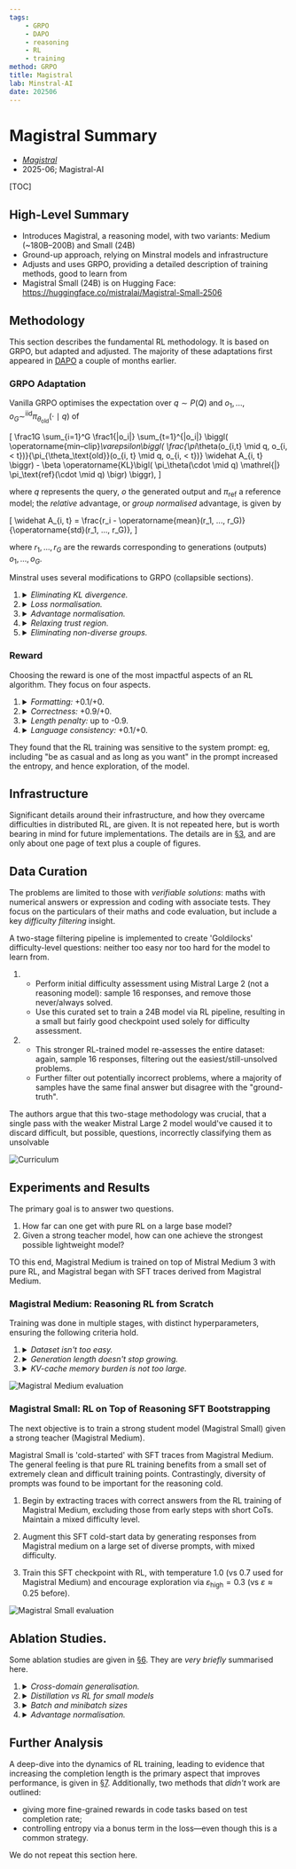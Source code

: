```yaml
---
tags:
    - GRPO
    - DAPO
    - reasoning
    - RL
    - training
method: GRPO
title: Magistral
lab: Minstral-AI
date: 202506
---
```


# Magistral Summary

-   [*Magistral*](http://arxiv.org/abs/2506.10910)
-   2025-06; Magistral-AI

[TOC]


## High-Level Summary

-   Introduces Magistral, a reasoning model, with two variants: Medium (~180B–200B) and Small (24B)
-   Ground-up approach, relying on Minstral models and infrastructure
-   Adjusts and uses GRPO, providing a detailed description of training methods, good to learn from
-   Magistral Small (24B) is on Hugging Face: https://huggingface.co/mistralai/Magistral-Small-2506

## Methodology

This section describes the fundamental RL methodology. It is based on GRPO, but adapted and adjusted. The majority of these adaptations first appeared in [DAPO](https://arxiv.org/abs/2503.14476) a couple of months earlier.

### GRPO Adaptation

Vanilla GRPO optimises the expectation over $q \sim P(Q)$ and $o_1, ..., o_G \sim^\mathsf{iid} \pi_{\theta_\text{old}}(\cdot \mid q)$ of

\[
    \frac1G
    \sum_{i=1}^G
    \frac1{|o_i|}
    \sum_{t=1}^{|o_i|}
    \biggl(
        \operatorname{min–clip}_\varepsilon\biggl( \frac{\pi_\theta(o_{i,t} \mid q, o_{i, < t})}{\pi_{\theta_\text{old}}(o_{i, t} \mid q, o_{i, < t})} \widehat A_{i, t} \biggr)
    -   \beta \operatorname{KL}\bigl( \pi_\theta(\cdot \mid q) \mathrel{\|} \pi_\text{ref}(\cdot \mid q) \bigr)
    \biggr),
\]

where $q$ represents the query, $o$ the generated output and $\pi_\text{ref}$ a reference model; the *relative* advantage, or *group normalised* advantage, is given by

\[
    \widehat A_{i, t}
=   \frac{r_i - \operatorname{mean}(r_1, ..., r_G)}{\operatorname{std}(r_1, ..., r_G)},
\]

where $r_1, ..., r_G$ are the rewards corresponding to generations (outputs) $o_1, ..., o_G$.

Minstral uses several modifications to GRPO (collapsible sections).

1.  <details>
    <summary><i>Eliminating KL divergence.</i></summary>

    The KL penalty constrains the online policy from *ever* deviating too far from the initial model. In practice, they found that the policy diverged substantially regardless, and so discarded this term altogether (set $\beta = 0$). This also removes the need to store a copy of the reference model.

    Personally, I always found this KL term odd: it restricts the policy from deviating from the *reference*, rather than restricting an update (vs the current).
    </details>

2.  <details>
    <summary><i>Loss normalisation.</i></summary>
    
    Long sequences with few 'turning points'—ie, places where the policy ratio is not close to $1$—get significantly down-weighted by their large $|o_i|$. The normalisation

    \[
        \textstyle
        G^{-1} \sum_{i=1}^G |o_i|^{-1} \sum_{t=1}^{|o_i|} (...)
    \quad\text{is replaced with}\quad
        (\sum_{i=1}^G |o_i|)^{-1} \sum_{i=1}^G \sum_{t=1}^{|o_i|} (...).
    \]

    This is no change if $|o_i|$ is a fixed length. No ablation study is conducted on this aspect directly, but there is one on batch/minibatch sizes.
    </details>

3.  <details>
    <summary><i>Advantage normalisation.</i></summary>
    
    The advantage is always centred wrt the question: $\widetilde A_i = r_i - \operatorname{mean}(r_1, ..., r_G)$, where $r_1, ..., r_G$ are the rewards received in the $G$ answers *to the same question*. The rewards are then normalised wrt the standard deviations *of the advantages $\widetilde A_i$ in a minibatch*, to get the final estimate $\widehat A_i = \widetilde A_i / \operatorname{std}((\widetilde A_i)_{i \in B})$, where $B$ is a minibatch.
    
    The idea is that easy/hard questions with low standard deviations get up-weighted in the original GRPO. However, an ablation study in [§6.4](https://arxiv.org/pdf/2506.10910#subsection.6.4) suggests this has little effect over the usual version.

    This idea is original to *Magistral*, not taken from *DAPO*.
    </details>

4.  <details>
    <summary><i>Relaxing trust region.</i></summary>

    Standard GRPO clipping $\varepsilon \approx 0.2$ limits exploration by restricting the increase in probability of low-likelihood tokens. Minstral allow the model to explore rare steps by following the *clip-higher* strategy: the upper threshold is replaced with a larger $\varepsilon_\text{high} \in [0.26, 0.28]$, with the lower $\varepsilon_\text{low} \approx 0.2$ roughly unchanged.
    </details>

5.  <details>
    <summary><i>Eliminating non-diverse groups.</i></summary>

    Groups where all generations are wrong/right contribute nothing, so are removed. Presumably, this is done in the original GRPO too, with the convention $\widehat A_i = (0 - 0)/0 := 0$ (ie, no advantage).
    </details>

### Reward

Choosing the reward is one of the most impactful aspects of an RL algorithm. They focus on four aspects.

1.  <details>
    <summary><i>Formatting:</i> +0.1/+0.</summary>

    For maths and code problems, a specific format is imposed. Failure to meet any of these conditions sets the reward to $0$, and no further grading is undertaken. Otherwise, a reward of $0.1$ is granted, and grading proceeds.
    </details>

2.  <details>
    <summary><i>Correctness:</i> +0.9/+0.</summary>
    
    A correct answer (after some equivalence and runtime considerations) is granted an additional $0.9$, taking the total to $1$.
    </details>

3.  <details>
    <summary><i>Length penalty:</i> up to -0.9.</summary>

    If the length exceeds $\ell_\text{cache}$, a linear penalty is applied, up to $-0.1$ at $\ell_\text{max}$.
    </details>

4.  <details>
    <summary><i>Language consistency:</i> +0.1/+0.</summary>

    An additional $+0.1$ is granted if the response is in the same language is used for the whole conversation—ie, the model follows the user's language.
    </details>

They found that the RL training was sensitive to the system prompt: eg, including "be as casual and as long as you want" in the prompt increased the entropy, and hence exploration, of the model.


## Infrastructure

Significant details around their infrastructure, and how they overcame difficulties in distributed RL, are given. It is not repeated here, but is worth bearing in mind for future implementations. The details are in [§3](http://arxiv.org/pdf/2506.10910#section.3), and are only about one page of text plus a couple of figures.


## Data Curation

The problems are limited to those with *verifiable solutions*: maths with numerical answers or expression and coding with associate tests. They focus on the particulars of their maths and code evaluation, but include a key *difficulty filtering* insight.

A two-stage filtering pipeline is implemented to create 'Goldilocks' difficulty-level questions: neither too easy nor too hard for the model to learn from.

1.  -   Perform initial difficulty assessment using Mistral Large 2 (not a reasoning model): sample 16 responses, and remove those never/always solved.
    -   Use this curated set to train a 24B model via RL pipeline, resulting in a small but fairly good checkpoint used solely for difficulty assessment.

2.  -   This stronger RL-trained model re-assesses the entire dataset: again, sample 16 responses, filtering out the easiest/still-unsolved problems.
    -   Further filter out potentially incorrect problems, where a majority of samples have the same final answer but disagree with the "ground-truth".

The authors argue that this two-stage methodology was crucial, that a single pass with the weaker Mistral Large 2 model would've caused it to discard difficult, but possible, questions, incorrectly classifying them as unsolvable

![Curriculum](attachments/Magistral%20-%20Curriculum.png)


## Experiments and Results

The primary goal is to answer two questions.

1.  How far can one get with pure RL on a large base model?
2.  Given a strong teacher model, how can one achieve the strongest possible lightweight model?

TO this end, Magistral Medium is trained on top of Mistral Medium 3 with pure RL, and Magistral began with SFT traces derived from Magistral Medium.


### Magistral Medium: Reasoning RL from Scratch

Training was done in multiple stages, with distinct hyperparameters, ensuring the following criteria hold.

1.  <details>
    <summary><i>Dataset isn't too easy.</i></summary>

    Increase the difficulty (as judged previously) as model performance increases. Data previously filtered out for being too difficult can be added, and completely solved problems removed.

    It may be worth updating estimate on the difficulty as the model improves: if it continually can't solve something, maybe defer it until later.
    </details>

2.  <details>
    <summary><i>Generation length doesn't stop growing.</i></summary>
    
    Both maximal allowed length $\ell_\text{max}$ and unpunished length $\ell_\text{max} - \ell_\text{cache}$ are increased over time to prevent stagnation.
    </details>

3.  <details>
    <summary><i>KV-cache memory burden is not too large.</i></summary>

    As generation length increases, so does memory associated with KV cache. The total number of concurrent requests, batch size and minibatch size are decreased during training.
    </details>

![Magistral Medium evaluation](attachments/Magistral%20-%20Evaluation%20-%20Medium.png)


### Magistral Small: RL on Top of Reasoning SFT Bootstrapping

The next objective is to train a strong student model (Magistral Small) given a strong teacher (Magistral Medium).

Magistral Small is 'cold-started' with SFT traces from Magistral Medium. The general feeling is that pure RL training benefits from a small set of extremely clean and difficult training points. Contrastingly, diversity of prompts was found to be important for the reasoning cold.

1.  Begin by extracting traces with correct answers from the RL training of Magistral Medium, excluding those from early steps with short CoTs. Maintain a mixed difficulty level.

2.  Augment this SFT cold-start data by generating responses from Magistral medium on a large set of diverse prompts, with mixed difficulty.

3.  Train this SFT checkpoint with RL, with temperature $1.0$ (vs $0.7$ used for Magistral Medium) and encourage exploration via $\varepsilon_\text{high} = 0.3$ (vs $\varepsilon \approx 0.25$ before).

![Magistral Small evaluation](attachments/Magistral%20-%20Evaluation%20-%20Small.png)


## Ablation Studies.

Some ablation studies are given in [§6](https://arxiv.org/pdf/2506.10910#section.6). They are *very briefly* summarised here.

1.  <details>
    <summary><i>Cross-domain generalisation.</i></summary>

    Two RL experiments on the 24B model are conducted: one where the model is trained exclusively on maths data and the other exclusively on code; both are evaluated on all data. The table below demonstrates strong performance on *out-of-domain* tasks.

    ![Cross-domain generalisation](attachments/Magistral%20-%20Ablation%20-%20Cross-domain.png)
    </details>

2.  <details>
    <summary><i>Distillation vs RL for small models</i></summary>
    
    Previous work observed that smaller models relying solely on RL did not perform well compared with those distilled from larger reasoning models. This doesn't appear here; eg, Mistral Small 3 + pure RL achieves similar performance on AIME'24 as the distilled version, outperforming on MATH and GPQA and only slightly worse on code benchmarks.

    ![Distillation vs RL](attachments/Magistral%20-%20Ablation%20-%20Distillation%20vs%20RL.png)
    </details>

3.  <details>
    <summary><i>Batch and minibatch sizes</i></summary>

    Different scales are considered. See [§6.3](https://arxiv.org/pdf/2506.10910#subsection.6.3) for details.

    ![Batch and minibatch sizes](attachments/Magistral%20-%20Ablation%20-%20Batch%20sizes.png)
    </details>

4.  <details>
    <summary><i>Advantage normalisation.</i></summary>

    Three advantage strategies were experimented with.

    1.  Minibatch: normalise advantages within a minibatch (as described previously)
    2.  Group: normalise advantages within a group over a single prompt (as in vanilla GRP)
    3.  No normalisation: do not normalise

    Previous work noted that normalisation over groups can bias easy/hard questions, due to their lower standard deviation. No significant effect was observed here. As a result, minibatch normalisation was chosen (for convenience?) for the main experiments.

    ![Advantage normalisation](attachments/Magistral%20-%20Ablation%20-%20Advantage.png)
    </details>


## Further Analysis

A deep-dive into the dynamics of RL training, leading to evidence that increasing the completion length is the primary aspect that improves performance, is given in [§7](https://arxiv.org/pdf/2506.10910#section.7). Additionally, two methods that *didn't* work are outlined:

-   giving more fine-grained rewards in code tasks based on test completion rate;
-   controlling entropy via a bonus term in the loss—even though this is a common strategy.

We do not repeat this section here.
